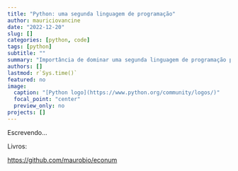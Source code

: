 ```yaml
---
title: "Python: uma segunda linguagem de programação"
author: mauriciovancine
date: "2022-12-20"
slug: []
categories: [python, code]
tags: [python]
subtitle: ""
summary: "Importância de dominar uma segunda linguagem de programação para ecólogos"
authors: []
lastmod: r`Sys.time()`
featured: no
image: 
  caption: "[Python logo](https://www.python.org/community/logos/)"
  focal_point: "center"
  preview_only: no
projects: []
---
```


Escrevendo...

Livros:

https://github.com/maurobio/econum
